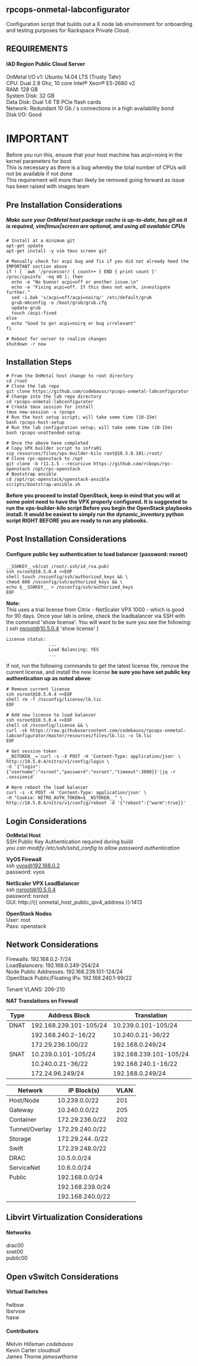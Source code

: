 ## rpcops-onmetal-labconfigurator
Configuration script that builds out a X node lab environment for onboarding and testing purposes for Rackspace Private Cloud.  

## REQUIREMENTS ##
#### IAD Region Public Cloud Server  

OnMetal I/O v1: Ubuntu 14.04 LTS (Trusty Tahr)  
CPU: Dual 2.8 Ghz, 10 core Intel® Xeon® E5-2680 v2  
RAM: 128 GB  
System Disk: 32 GB  
Data Disk: Dual 1.6 TB PCIe flash cards  
Network: Redundant 10 Gb / s connections in a high availability bond  
Disk I/O: Good

# IMPORTANT
Before you run this, ensure that your host machine has acpi=noirq in the kernel parameters for boot  
This is necessary as there is a bug whereby the total number of CPUs will not be available if not done  
This requirement will more than likely be removed going forward as issue has been raised with images team  

## Pre Installation Considerations
##### Make sure your OnMetal host package cache is up-to-date, has git as it is required, vim|tmux|screen are optional, and using all available CPUs  

```shell
# Install at a minimum git
apt-get update
apt-get install -y vim tmux screen git

# Manually check for acpi bug and fix if you did not already heed the IMPORTANT section above
if ! [ `awk '/processor/ { count++ } END { print count }' /proc/cpuinfo` -eq 40 ]; then
  echo -e "No bueno! acpi=off or another issue.\n"
  echo -e "Fixing acpi=off. If this does not work, investigate further."
  sed -i.bak 's/acpi=off/acpi=noirq/' /etc/default/grub
  grub-mkconfig -o /boot/grub/grub.cfg
  update-grub
  touch /acpi-fixed
else
  echo "Good to go! acpi=noirq or bug irrelevant"
fi

# Reboot for server to realize changes
shutdown -r now
```

## Installation Steps ##
```shell
# From the OnMetal host change to root directory
cd /root
# Clone the lab repo
git clone https://github.com/codebauss/rpcops-onmetal-labconfigurator
# Change into the lab repo directory
cd rpcops-onmetal-labconfigurator
# Create tmux session for install
tmux new-session -s rpcops
# Run the host setup script; will take some time (10-15m)
bash rpcops-host-setup
# Run the lab configuration setup; will take some time (10-15m)
bash rpcops-unattended-setup

# Once the above have completed
# Copy VPX builder script to infra01
scp resources/files/vpx-builder-kilo root@10.5.0.101:/root/
# Clone rpc-openstack to /opt
git clone -b r11.1.5 --recursive https://github.com/rcbops/rpc-openstack /opt/rpc-openstack
# Bootstrap ansible
cd /opt/rpc-openstack/openstack-ansible
scripts/bootstrap-ansible.sh
```

__Before you proceed to install OpenStack, keep in mind that you will at some point need to
have the VPX properly configured. It is suggested to run the vpx-builder-kilo script Before
you begin the OpenStack playbooks install. It would be easiest to simply run the dynamic_inventory
python script RIGHT BEFORE you are ready to run any plabooks.__

## Post Installation Considerations ##
#### Configure public key authentication to load balancer (password: nsroot)
```shell
__SSHKEY__=$(cat /root/.ssh/id_rsa.pub)
ssh nsroot@10.5.0.4 <<EOF
shell touch /nsconfig/ssh/authorized_keys && \
chmod 600 /nsconfig/ssh/authorized_keys && \
echo $__SSHKEY__ > /nsconfig/ssh/authorized_keys
EOF
```



**Note:**  
This uses a trial license from Citrix - NetScaler VPX 1000 - which is good for 90 days. Once your lab is online, check the loadbalancer via SSH with the command 'show license'. You will want to be sure you see the following:
( ssh nsroot@10.5.0.4 'show license' )

	License status:
	                ...
	                Load Balancing: YES
	                ...

If not, run the following commands to get the latest license file, remove the current license, and install the new license **be sure you have set public key authentication up as noted above**:
```shell
# Remove current license
ssh nsroot@10.5.0.4 <<EOF
shell rm -f /nsconfig/license/lb.lic
EOF

# Add new license to load balancer
ssh nsroot@10.5.0.4 <<EOF
shell cd /nsconfig/license && \
curl -sk https://raw.githubusercontent.com/codebauss/rpcops-onmetal-labconfigurator/master/resources/files/lb.lic -o lb.lic
EOF

# Get session token
__NSTOKEN__=`curl -s -X POST -H 'Content-Type: application/json' \
http://10.5.0.4/nitro/v1/config/login \
-d '{"login": {"username":"nsroot","password":"nsroot","timeout":3600}}'|jq -r .sessionid`

# Warm reboot the load balancer
curl -s -X POST -H 'Content-Type: application/json' \
-H "Cookie: NITRO_AUTH_TOKEN=$__NSTOKEN__" \
http://10.5.0.4/nitro/v1/config/reboot -d '{"reboot":{"warm":true}}'

```

## Login Considerations ##
__OnMetal Host__  
SSH Public Key Authentication required during build  
*you can modify /etc/ssh/sshd_config to allow password authentication*  

__VyOS Firewall__  
ssh vyos@192.168.0.2  
password: vyos

__NetScaler VPX LoadBalancer__  
ssh nsroot@10.5.0.4  
password: nsroot  
GUI: http://{{ onmetal_host_public_ipv4_address }}:1413  

__OpenStack Nodes__  
User: root  
Pass: openstack  

## Network Considerations ##

Firewalls: 192.168.0.2-7/24  
LoadBalancers: 192.168.0.249-254/24  
Node Public Addresses: 192.168.239.101-124/24  
OpenStack Public/Floating IPs: 192.168.240.1-99/22  

Tenant VLANS: 206-210

__NAT Translations on Firewall__  

Type | Address Block | Translation
-----|---------------|------------
DNAT | 192.168.239.101-105/24 | 10.239.0.101-105/24
     | 192.168.240.2-16/22 | 10.240.0.21-36/22
     | 172.29.236.100/22 | 192.168.0.249/24
SNAT | 10.239.0.101-105/24 | 192.168.239.101-105/24
     | 10.240.0.21-36/22 | 192.168.240.1-16/22
     | 172.24.96.249/24 | 192.168.0.249/24



Network | IP Block(s) | VLAN
--------|-------------|-----
Host/Node | 10.239.0.0/22 | 201
Gateway | 10.240.0.0/22 | 205
Container | 172.29.236.0/22 | 202
Tunnel/Overlay | 172.29.240.0/22 |
Storage | 172.29.244..0/22 |
Swift | 172.29.248.0/22 |
DRAC | 10.5.0.0/24 |
ServiceNet | 10.6.0.0/24 |
Public | 192.168.0.0/24 |
       | 192.168.239.0/24 |
       | 192.168.240.0/22 |

## Libvirt Virtualization Considerations ##
#### Networks  
drac00  
snet00  
public00

## Open vSwitch Considerations ##
#### Virtual Switches  
fwlbsw  
lbsrvsw  
hasw  

#### Contributors
Melvin Hillsman _codebauss_  
Kevin Carter _cloudnull_  
James Thorne _jameswthorne_
